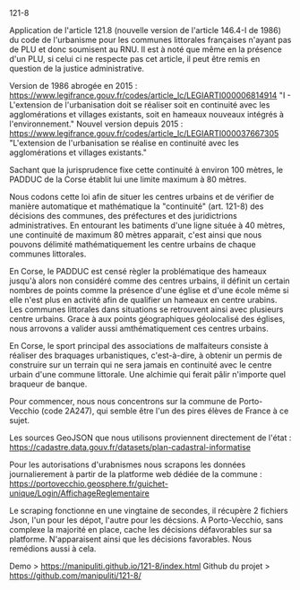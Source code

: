 121-8

Application de l'article 121.8 (nouvelle version de l'article 146.4-I de 1986) du code de l'urbanisme pour les communes littorales françaises n'ayant pas de PLU et donc soumisent au RNU.
Il est à noté que même en la présence d'un PLU, si celui ci ne respecte pas cet article, il peut être remis en question de la justice administrative.

Version de 1986 abrogée en 2015 : https://www.legifrance.gouv.fr/codes/article_lc/LEGIARTI000006814914
"I - L'extension de l'urbanisation doit se réaliser soit en continuité avec les agglomérations et villages existants, soit en hameaux nouveaux intégrés à l'environnement."
Nouvel version depuis 2015 : https://www.legifrance.gouv.fr/codes/article_lc/LEGIARTI000037667305
"L'extension de l'urbanisation se réalise en continuité avec les agglomérations et villages existants."


Sachant que la jurisprudence fixe cette continuité à environ 100 mètres, le PADDUC de la Corse établit lui une limite maximum à 80 mètres.

Nous codons cette loi afin de situer les centres urbains et de vérifier de manière automatique et mathématique la "continuité" (art. 121-8) des décisions des communes, des préfectures et des juridictrions administratives.
En entourant les batiments d'une ligne située à 40 mètres, une continuité de maximum 80 mètres apparait, c'est ainsi que nous pouvons délimité mathématiquement les centre urbains de chaque communes littorales.

En Corse, le PADDUC est censé règler la problématique des hameaux jusqu'à alors non considéré comme des centres urbains, il définit un certain nombres de points comme la présence d'une église et d'une école même si elle n'est plus en activité afin de qualifier un hameaux en centre urabins. Les communes littorales dans situations se retrouvent ainsi avec plusieurs centre urbains. Grace à aux points géographiques géolocalisé des églises, nous arrovons a valider aussi amthématiquement ces centres urbains.
 
En Corse, le sport principal des associations de malfaiteurs consiste à réaliser des braquages urbanistiques, c'est-à-dire, à obtenir un permis de construire sur un terrain qui ne sera jamais en continuité avec le centre urbain d'une commune littorale. Une alchimie qui ferait pâlir n'importe quel braqueur de banque.

Pour commencer, nous nous concentrons sur la commune de Porto-Vecchio (code 2A247), qui semble être l'un des pires élèves de France à ce sujet.

Les sources GeoJSON que nous utilisons proviennent directement de l'état :
https://cadastre.data.gouv.fr/datasets/plan-cadastral-informatise

Pour les autorisations d'urabnismes nous scrapons les données journalierement à partir de la platforme web dédiée de la commune :
https://portovecchio.geosphere.fr/guichet-unique/Login/AffichageReglementaire

Le scraping fonctionne en une vingtaine de secondes, il récupère 2 fichiers Json, l'un pour les dépot, l'autre pour les décsions.
A Porto-Vecchio, sans complexe la majorité en place, cache les décisions défavorables sur sa platforme.
N'apparaisent ainsi que les décisions favorables. Nous remédions aussi à cela.

Demo > https://manipuliti.github.io/121-8/index.html
Github du projet > https://github.com/manipuliti/121-8/
